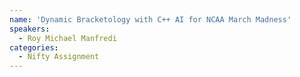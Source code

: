 ```yaml
---
name: 'Dynamic Bracketology with C++ AI for NCAA March Madness'
speakers:
  - Roy Michael Manfredi
categories:
  - Nifty Assignment
---
```


